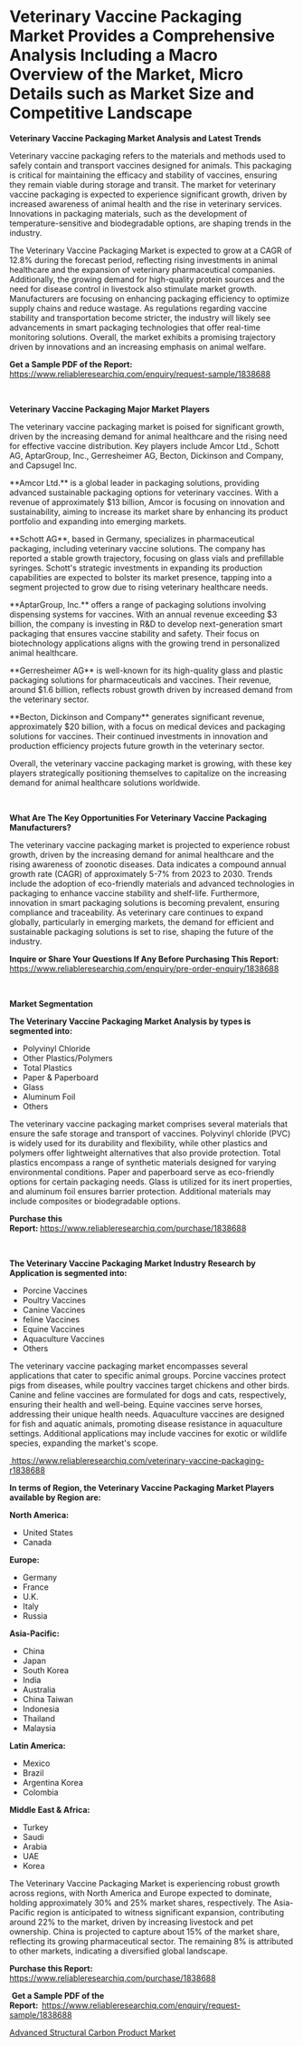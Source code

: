 <p><h1>Veterinary Vaccine Packaging Market Provides a Comprehensive Analysis Including a Macro Overview of the Market, Micro Details such as Market Size and Competitive Landscape</h1></p><p><strong>Veterinary Vaccine Packaging Market Analysis and Latest Trends</strong></p>
<p><p>Veterinary vaccine packaging refers to the materials and methods used to safely contain and transport vaccines designed for animals. This packaging is critical for maintaining the efficacy and stability of vaccines, ensuring they remain viable during storage and transit. The market for veterinary vaccine packaging is expected to experience significant growth, driven by increased awareness of animal health and the rise in veterinary services. Innovations in packaging materials, such as the development of temperature-sensitive and biodegradable options, are shaping trends in the industry.</p><p>The Veterinary Vaccine Packaging Market is expected to grow at a CAGR of 12.8% during the forecast period, reflecting rising investments in animal healthcare and the expansion of veterinary pharmaceutical companies. Additionally, the growing demand for high-quality protein sources and the need for disease control in livestock also stimulate market growth. Manufacturers are focusing on enhancing packaging efficiency to optimize supply chains and reduce wastage. As regulations regarding vaccine stability and transportation become stricter, the industry will likely see advancements in smart packaging technologies that offer real-time monitoring solutions. Overall, the market exhibits a promising trajectory driven by innovations and an increasing emphasis on animal welfare.</p></p>
<p><strong>Get a Sample PDF of the Report:&nbsp;</strong> <a href="https://www.reliableresearchiq.com/enquiry/request-sample/1838688?utm_campaign=2243&utm_medium=2&utm_source=Github&utm_content=ia&utm_term=03022025&utm_id=veterinary-vaccine-packaging">https://www.reliableresearchiq.com/enquiry/request-sample/1838688</a></p>
<p>&nbsp;</p>
<p><strong>Veterinary Vaccine Packaging Major Market Players</strong></p>
<p><p>The veterinary vaccine packaging market is poised for significant growth, driven by the increasing demand for animal healthcare and the rising need for effective vaccine distribution. Key players include Amcor Ltd., Schott AG, AptarGroup, Inc., Gerresheimer AG, Becton, Dickinson and Company, and Capsugel Inc.</p><p>**Amcor Ltd.** is a global leader in packaging solutions, providing advanced sustainable packaging options for veterinary vaccines. With a revenue of approximately $13 billion, Amcor is focusing on innovation and sustainability, aiming to increase its market share by enhancing its product portfolio and expanding into emerging markets.</p><p>**Schott AG**, based in Germany, specializes in pharmaceutical packaging, including veterinary vaccine solutions. The company has reported a stable growth trajectory, focusing on glass vials and prefillable syringes. Schott's strategic investments in expanding its production capabilities are expected to bolster its market presence, tapping into a segment projected to grow due to rising veterinary healthcare needs.</p><p>**AptarGroup, Inc.** offers a range of packaging solutions involving dispensing systems for vaccines. With an annual revenue exceeding $3 billion, the company is investing in R&D to develop next-generation smart packaging that ensures vaccine stability and safety. Their focus on biotechnology applications aligns with the growing trend in personalized animal healthcare.</p><p>**Gerresheimer AG** is well-known for its high-quality glass and plastic packaging solutions for pharmaceuticals and vaccines. Their revenue, around $1.6 billion, reflects robust growth driven by increased demand from the veterinary sector.</p><p>**Becton, Dickinson and Company** generates significant revenue, approximately $20 billion, with a focus on medical devices and packaging solutions for vaccines. Their continued investments in innovation and production efficiency projects future growth in the veterinary sector.</p><p>Overall, the veterinary vaccine packaging market is growing, with these key players strategically positioning themselves to capitalize on the increasing demand for animal healthcare solutions worldwide.</p></p>
<p>&nbsp;</p>
<p><strong>What Are The Key Opportunities For Veterinary Vaccine Packaging Manufacturers?</strong></p>
<p><p>The veterinary vaccine packaging market is projected to experience robust growth, driven by the increasing demand for animal healthcare and the rising awareness of zoonotic diseases. Data indicates a compound annual growth rate (CAGR) of approximately 5-7% from 2023 to 2030. Trends include the adoption of eco-friendly materials and advanced technologies in packaging to enhance vaccine stability and shelf-life. Furthermore, innovation in smart packaging solutions is becoming prevalent, ensuring compliance and traceability. As veterinary care continues to expand globally, particularly in emerging markets, the demand for efficient and sustainable packaging solutions is set to rise, shaping the future of the industry.</p></p>
<p><strong>Inquire or Share Your Questions If Any Before Purchasing This Report:</strong> <a href="https://www.reliableresearchiq.com/enquiry/pre-order-enquiry/1838688?utm_campaign=2243&utm_medium=2&utm_source=Github&utm_content=ia&utm_term=03022025&utm_id=veterinary-vaccine-packaging">https://www.reliableresearchiq.com/enquiry/pre-order-enquiry/1838688</a></p>
<p>&nbsp;</p>
<p><strong>Market Segmentation</strong></p>
<p><strong>The Veterinary Vaccine Packaging Market Analysis by types is segmented into:</strong></p>
<p><ul><li>Polyvinyl Chloride</li><li>Other Plastics/Polymers</li><li>Total Plastics</li><li>Paper & Paperboard</li><li>Glass</li><li>Aluminum Foil</li><li>Others</li></ul></p>
<p><p>The veterinary vaccine packaging market comprises several materials that ensure the safe storage and transport of vaccines. Polyvinyl chloride (PVC) is widely used for its durability and flexibility, while other plastics and polymers offer lightweight alternatives that also provide protection. Total plastics encompass a range of synthetic materials designed for varying environmental conditions. Paper and paperboard serve as eco-friendly options for certain packaging needs. Glass is utilized for its inert properties, and aluminum foil ensures barrier protection. Additional materials may include composites or biodegradable options.</p></p>
<p><strong>Purchase this Report:&nbsp;</strong><a href="https://www.reliableresearchiq.com/purchase/1838688?utm_campaign=2243&utm_medium=2&utm_source=Github&utm_content=ia&utm_term=03022025&utm_id=veterinary-vaccine-packaging">https://www.reliableresearchiq.com/purchase/1838688</a></p>
<p>&nbsp;</p>
<p><strong>The Veterinary Vaccine Packaging Market Industry Research by Application is segmented into:</strong></p>
<p><ul><li>Porcine Vaccines</li><li>Poultry Vaccines</li><li>Canine Vaccines</li><li>feline Vaccines</li><li>Equine Vaccines</li><li>Aquaculture Vaccines</li><li>Others</li></ul></p>
<p><p>The veterinary vaccine packaging market encompasses several applications that cater to specific animal groups. Porcine vaccines protect pigs from diseases, while poultry vaccines target chickens and other birds. Canine and feline vaccines are formulated for dogs and cats, respectively, ensuring their health and well-being. Equine vaccines serve horses, addressing their unique health needs. Aquaculture vaccines are designed for fish and aquatic animals, promoting disease resistance in aquaculture settings. Additional applications may include vaccines for exotic or wildlife species, expanding the market's scope.</p></p>
<p><a href="https://www.reliableresearchiq.com/veterinary-vaccine-packaging-r1838688?utm_campaign=2243&utm_medium=2&utm_source=Github&utm_content=ia&utm_term=03022025&utm_id=veterinary-vaccine-packaging">&nbsp;https://www.reliableresearchiq.com/veterinary-vaccine-packaging-r1838688</a></p>
<p><strong>In terms of Region, the Veterinary Vaccine Packaging Market Players available by Region are:</strong></p>
<p>
    <p> <strong> North America: </strong>
        <ul>
            <li>United States</li>
            <li>Canada</li>
        </ul>
        </p> 
    <p> <strong> Europe: </strong>
        <ul>
            <li>Germany</li>
            <li>France</li>
            <li>U.K.</li>
            <li>Italy</li>
            <li>Russia</li>
        </ul>
        </p> 
    <p> <strong> Asia-Pacific: </strong>
        <ul>
            <li>China</li>
            <li>Japan</li>
            <li>South Korea</li>
            <li>India</li>
            <li>Australia</li>
            <li>China Taiwan</li>
            <li>Indonesia</li>
            <li>Thailand</li>
            <li>Malaysia</li>
        </ul>
        </p> 
    <p> <strong> Latin America: </strong>
        <ul>
            <li>Mexico</li>
            <li>Brazil</li>
            <li>Argentina Korea</li>
            <li>Colombia</li>
        </ul>
        </p> 
    <p> <strong> Middle East & Africa: </strong>
        <ul>
            <li>Turkey</li>
            <li>Saudi</li>
            <li>Arabia</li>
            <li>UAE</li>
            <li>Korea</li>
        </ul>
    </p>
    </p>
<p><p>The Veterinary Vaccine Packaging Market is experiencing robust growth across regions, with North America and Europe expected to dominate, holding approximately 30% and 25% market shares, respectively. The Asia-Pacific region is anticipated to witness significant expansion, contributing around 22% to the market, driven by increasing livestock and pet ownership. China is projected to capture about 15% of the market share, reflecting its growing pharmaceutical sector. The remaining 8% is attributed to other markets, indicating a diversified global landscape.</p></p>
<p><strong>Purchase this Report: </strong><a href="https://www.reliableresearchiq.com/purchase/1838688?utm_campaign=2243&utm_medium=2&utm_source=Github&utm_content=ia&utm_term=03022025&utm_id=veterinary-vaccine-packaging">https://www.reliableresearchiq.com/purchase/1838688</a></p>
<p>&nbsp;<strong>Get a Sample PDF of the Report:&nbsp;&nbsp;</strong><a href="https://www.reliableresearchiq.com/enquiry/request-sample/1838688?utm_campaign=2243&utm_medium=2&utm_source=Github&utm_content=ia&utm_term=03022025&utm_id=veterinary-vaccine-packaging">https://www.reliableresearchiq.com/enquiry/request-sample/1838688</a></p>
<p><strong></strong></p>
<p><p><a href="https://github.com/norbeludie83/Market-Research-Report-List-1/blob/main/advanced-structural-carbon-product-market.md?utm_campaign=2243&utm_medium=2&utm_source=Github&utm_content=ia&utm_term=03022025&utm_id=veterinary-vaccine-packaging">Advanced Structural Carbon Product Market</a></p></p>